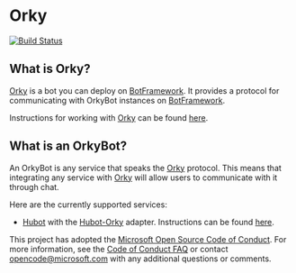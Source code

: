 # Orky

[![Build Status](https://travis-ci.org/OfficeDev/Orky.svg?branch=master)](https://travis-ci.org/OfficeDev/Orky)

## What is Orky?

[Orky](https://github.com/OfficeDev/Orky/tree/master/Orky) is a bot you can deploy on [BotFramework](https://dev.botframework.com/). It provides a protocol for communicating with OrkyBot instances on [BotFramework](https://dev.botframework.com/).

Instructions for working with [Orky](https://github.com/OfficeDev/Orky/tree/master/Orky) can be found [here](https://github.com/OfficeDev/Orky/tree/master/Orky).

## What is an OrkyBot?

An OrkyBot is any service that speaks the [Orky](https://github.com/OfficeDev/Orky/tree/master/Orky) protocol. This means that integrating any service with [Orky](https://github.com/OfficeDev/Orky/tree/master/Orky) will allow users to communicate with it through chat.

Here are the currently supported services:
* [Hubot](https://hubot.github.com/) with the [Hubot-Orky](https://github.com/OfficeDev/Orky/tree/master/Hubot-Orky) adapter. Instructions can be found [here](https://github.com/OfficeDev/Orky/tree/master/Hubot-Orky).


This project has adopted the [Microsoft Open Source Code of Conduct](https://opensource.microsoft.com/codeofconduct/). For more information, see the [Code of Conduct FAQ](https://opensource.microsoft.com/codeofconduct/faq/) or contact [opencode@microsoft.com](mailto:opencode@microsoft.com) with any additional questions or comments.
